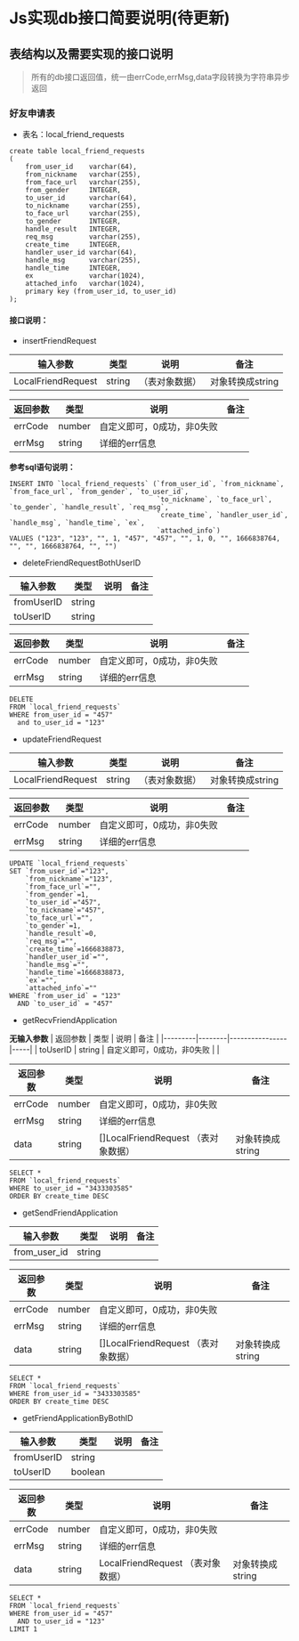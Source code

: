 # Js实现db接口简要说明(待更新)

## 表结构以及需要实现的接口说明

> 所有的db接口返回值，统一由errCode,errMsg,data字段转换为字符串异步返回

### 好友申请表

- 表名：local_friend_requests

```sqlite
create table local_friend_requests
(
    from_user_id    varchar(64),
    from_nickname   varchar(255),
    from_face_url   varchar(255),
    from_gender     INTEGER,
    to_user_id      varchar(64),
    to_nickname     varchar(255),
    to_face_url     varchar(255),
    to_gender       INTEGER,
    handle_result   INTEGER,
    req_msg         varchar(255),
    create_time     INTEGER,
    handler_user_id varchar(64),
    handle_msg      varchar(255),
    handle_time     INTEGER,
    ex              varchar(1024),
    attached_info   varchar(1024),
    primary key (from_user_id, to_user_id)
);
```

#### 接口说明：

- insertFriendRequest

| 输入参数     | 类型     | 说明 | 备注       |
| --------- |--------| ----- |----------|
|LocalFriendRequest   | string | （表对象数据） |对象转换成string|

| 返回参数     | 类型            | 说明 | 备注  |
| --------- | ------------ | ----- |-----|
| errCode      | number   | 自定义即可，0成功，非0失败 |     |
| errMsg     | string     | 详细的err信息 |     |

**参考sql语句说明：**

```sqlite
INSERT INTO `local_friend_requests` (`from_user_id`, `from_nickname`, `from_face_url`, `from_gender`, `to_user_id`,
                                     `to_nickname`, `to_face_url`, `to_gender`, `handle_result`, `req_msg`,
                                     `create_time`, `handler_user_id`, `handle_msg`, `handle_time`, `ex`,
                                     `attached_info`)
VALUES ("123", "123", "", 1, "457", "457", "", 1, 0, "", 1666838764, "", "", 1666838764, "", "")
```

- deleteFriendRequestBothUserID

| 输入参数     | 类型     | 说明  | 备注  |
| --------- |--------|-----|-----|
|fromUserID| string |     |     |
|toUserID| string |     |     |

| 返回参数     | 类型            | 说明 | 备注  |
| --------- | ------------ | ----- |-----|
| errCode      | number   | 自定义即可，0成功，非0失败 |     |
| errMsg     | string     | 详细的err信息 |     |

```sqlite
DELETE
FROM `local_friend_requests`
WHERE from_user_id = "457"
  and to_user_id = "123"
```

- updateFriendRequest

| 输入参数     | 类型     | 说明 | 备注       |
| --------- |--------| ----- |----------|
|LocalFriendRequest  | string |（表对象数据） |对象转换成string|

| 返回参数     | 类型            | 说明 | 备注  |
| --------- | ------------ | ----- |-----|
| errCode      | number   | 自定义即可，0成功，非0失败 |     |
| errMsg     | string     | 详细的err信息 |     |

```sqlite
UPDATE `local_friend_requests`
SET `from_user_id`="123",
    `from_nickname`="123",
    `from_face_url`="",
    `from_gender`=1,
    `to_user_id`="457",
    `to_nickname`="457",
    `to_face_url`="",
    `to_gender`=1,
    `handle_result`=0,
    `req_msg`="",
    `create_time`=1666838873,
    `handler_user_id`="",
    `handle_msg`="",
    `handle_time`=1666838873,
    `ex`="",
    `attached_info`=""
WHERE `from_user_id` = "123"
  AND `to_user_id` = "457"
```

- getRecvFriendApplication

**无输入参数**
| 返回参数    | 类型     | 说明             | 备注  |
|---------|--------|----------------|-----|
| toUserID | string | 自定义即可，0成功，非0失败 |     |


| 返回参数    | 类型     | 说明             | 备注  |
|---------|--------|----------------|-----|
| errCode | number | 自定义即可，0成功，非0失败 |     |
| errMsg  | string | 详细的err信息       |     |
| data    | string | []LocalFriendRequest  （表对象数据） |对象转换成string|

```sqlite
SELECT *
FROM `local_friend_requests`
WHERE to_user_id = "3433303585"
ORDER BY create_time DESC
```

- getSendFriendApplication

| 输入参数     | 类型     | 说明 | 备注       |
| --------- |--------| ----- |----------|
|from_user_id                | string | | |

| 返回参数    | 类型     | 说明                             | 备注  |
|---------|--------|--------------------------------|-----|
| errCode | number | 自定义即可，0成功，非0失败                 |     |
| errMsg  | string | 详细的err信息                       |     |
| data    | string | []LocalFriendRequest   （表对象数据） |对象转换成string|

```sqlite
SELECT *
FROM `local_friend_requests`
WHERE from_user_id = "3433303585"
ORDER BY create_time DESC
```

- getFriendApplicationByBothID

| 输入参数     | 类型     | 说明  | 备注  |
| --------- |--------|-----|-----|
|fromUserID    | string |     |     |
|toUserID    | boolean   |     |     |

| 返回参数    | 类型     | 说明             | 备注  |
|---------|--------|----------------|-----|
| errCode | number | 自定义即可，0成功，非0失败 |     |
| errMsg  | string | 详细的err信息       |     |
| data    | string | LocalFriendRequest  （表对象数据） |对象转换成string|

```sqlite
SELECT *
FROM `local_friend_requests`
WHERE from_user_id = "457"
  AND to_user_id = "123"
LIMIT 1
```